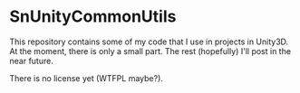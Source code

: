 # SnUnityCommonUtils

This repository contains some of my code that I use in projects in Unity3D.  At the moment, there is only a small part. The rest (hopefully) I'll post in the near future.

There is no license yet (WTFPL maybe?).